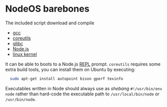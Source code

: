 # NodeOS barebones

The included script download and compile

- [gcc](https://gcc.gnu.org/)
- [coreutils](http://www.gnu.org/software/coreutils)
- [glibc](http://www.gnu.org/software/libc/)
- [Node.js](http://nodejs.org)
- [linux kernel](https://www.kernel.org/)

It can be able to boots to a Node.js [REPL](http://nodejs.org/api/repl.html)
prompt. ```coreutils``` requires some extra build tools, you can install them on
Ubuntu by executing:

```sh
  sudo apt-get install autopoint bison gperf texinfo
```

Executables written in Node should always use as *shebang* `#!/usr/bin/env node`
rather than hard-code the executable path to `/usr/local/bin/node` or
`/usr/bin/node`.
